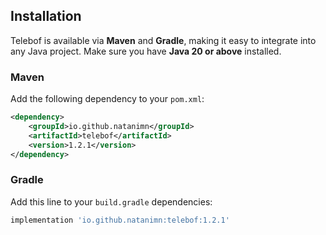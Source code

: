 ## Installation

Telebof is available via **Maven** and **Gradle**, making it easy to integrate into any Java project. Make sure you have **Java 20 or above** installed.  

### Maven

Add the following dependency to your `pom.xml`:

```xml
<dependency>
    <groupId>io.github.natanimn</groupId>
    <artifactId>telebof</artifactId>
    <version>1.2.1</version>
</dependency>
```

### Gradle


Add this line to your `build.gradle` dependencies:

```groovy
implementation 'io.github.natanimn:telebof:1.2.1'
```
